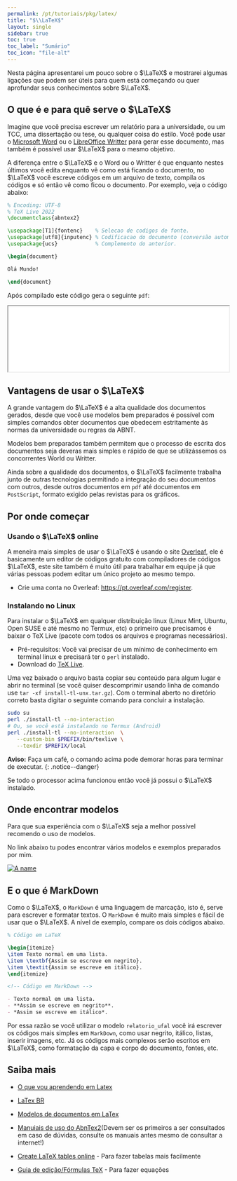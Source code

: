 ```yaml
---
permalink: /pt/tutoriais/pkg/latex/
title: "$\\LaTeX$"
layout: single
sidebar: true
toc: true
toc_label: "Sumário"
toc_icon: "file-alt"
---
```


Nesta página apresentarei um pouco sobre o $\LaTeX$ e mostrarei algumas ligações
que podem ser úteis para quem está começando ou quer aprofundar seus conhecimentos
sobre $\LaTeX$.

## O que é e para quê serve o $\LaTeX$

Imagine que você precisa escrever um relatório para a universidade,
ou um TCC, uma dissertação ou tese, ou qualquer coisa do estilo.
Você pode usar o
[Microsoft Word](https://www.microsoft.com/pt-br/microsoft-365/word) ou o
[LibreOffice Writter](https://pt.libreoffice.org/descobrir/writer/)
para gerar esse documento, mas também é possível usar $\LaTeX$ para o mesmo
objetivo.

A diferença entre o $\LaTeX$ e o Word ou o Writter é que enquanto nestes
últimos você edita enquanto vê como está ficando o documento,
no $\LaTeX$ você escreve códigos em um arquivo de texto,
compila os códigos e só então vê como ficou o documento.
Por exemplo, veja o código abaixo:

```latex
% Encoding: UTF-8
% TeX Live 2022
\documentclass{abntex2}

\usepackage[T1]{fontenc}    % Selecao de codigos de fonte.
\usepackage[utf8]{inputenc} % Codificacao do documento (conversão automática dos acentos).
\usepackage{ucs}            % Complemento do anterior.

\begin{document}

Olá Mundo!

\end{document}
```

Após compilado este código gera o seguinte `pdf`:

<iframe
   src="{{ site.url }}{{ site.baseurl }}/assets/documents/ola_mundo.pdf"
   width="100%"
   heigh="15em"
   type="application/pdf"
></iframe>

## Vantagens de usar o $\LaTeX$

A grande vantagem do $\LaTeX$ é a alta qualidade dos documentos gerados,
desde que você use modelos bem preparados é possível com simples comandos
obter documentos que obedecem estritamente às normas da universidade ou
regras da ABNT.

Modelos bem preparados também permitem que o processo de escrita dos documentos
seja deveras mais simples e rápido de que se utilizássemos os concorrentes
World ou Writter.

Ainda sobre a qualidade dos documentos, o $\LaTeX$ facilmente trabalha
junto de outras tecnologias permitindo a integração do seu
documentos com outros, desde outros documentos em `pdf` até documentos
em `PostScript`, formato exigido pelas revistas para os gráficos.

## Por onde começar

### Usando o $\LaTeX$ online

A meneira mais simples de usar o $\LaTeX$ é usando o site
[Overleaf](https://pt.overleaf.com/),
ele é basicamente um editor de códigos gratuito com compiladores de códigos
$\LaTeX$, este site também é muito útil para trabalhar em equipe já
que várias pessoas podem editar um único projeto ao mesmo tempo.

- Crie uma conta no Overleaf: <https://pt.overleaf.com/register>.

### Instalando no Linux

Para instalar o $\LaTeX$ em qualquer distribuição linux
(Linux Mint, Ubuntu, Open SUSE e até mesmo no Termux, etc)
o primeiro que precisamos é baixar o TeX Live (pacote com todos os arquivos e
programas necessários).

- Pré-requisitos: Você vai precisar de um mínimo de conhecimento em
terminal linux e precisará ter o `perl` instalado.
- Download do [TeX Live](https://mirror.ctan.org/systems/texlive/tlnet/install-tl-unx.tar.gz).

Uma vez baixado o arquivo basta copiar seu conteúdo para algum lugar e abrir
no terminal (se você quiser descomprimir usando linha de comando use
`tar -xf install-tl-unx.tar.gz`). Com o terminal aberto no diretório correto
basta digitar o seguinte comando para concluir a instalação.

```bash
sudo su
perl ./install-tl --no-interaction
# Ou, se você está instalando no Termux (Android)
perl ./install-tl --no-interaction  \
   --custom-bin $PREFIX/bin/texlive \
   --texdir $PREFIX/local
```

**Aviso:** Faça um café, o comando acima pode demorar horas
para terminar de executar.
{: .notice--danger}

Se todo o processor acima funcionou então você já possui o $\LaTeX$
instalado.

## Onde encontrar modelos

Para que sua experiência com o $\LaTeX$ seja a melhor possível recomendo
o uso de modelos.

No link abaixo tu podes encontrar vários modelos e exemplos preparados por mim.

[![A name](https://github-readme-stats.vercel.app/api/pin/?username=ismaeldamiao&locale=pt-pt&theme=onedark&repo=modelo-latex)](https://github.com/ismaeldamiao/modelo-latex)

## E o que é MarkDown

Como o $\LaTeX$, o `MarkDown` é uma linguagem de marcação,
isto é, serve para escrever e formatar textos.
O `MarkDown` é muito mais simples e fácil de usar que o $\LaTeX$.
A nível de exemplo, compare os dois códigos abaixo.

```latex
% Código em LaTeX

\begin{itemize}
\item Texto normal em uma lista.
\item \textbf{Assim se escreve em negrito}.
\item \textit{Assim se escreve em itálico}.
\end{itemize}
```


```markdown
<!-- Código em MarkDown -->

- Texto normal em uma lista.
- **Assim se escreve em negrito**.
- *Assim se escreve em itálico*.
```

Por essa razão se você utilizar o modelo `relatorio_ufal` você irá escrever
os códigos mais simples em `MarkDown`,
como usar negrito, itálico, listas, inserir imagens, etc.
Já os códigos mais complexos serão escritos em $\LaTeX$,
como formatação da capa e corpo do documento, fontes, etc.

## Saiba mais

* [O que vou aprendendo em Latex](https://aprendolatex.wordpress.com/)
* [LaTex BR](https://latexbr.blogspot.com/2010/04/introducao-ao-latex.html)
* [Modelos de documentos em LaTex](http://dl.bintray.com/laurocesar/generic/abntex2-modelos-1.9.7.zip)
* [Manuiais de uso do AbnTex2](http://dl.bintray.com/laurocesar/generic/abntex2-doc-1.9.7.zip)(Devem ser os primeiros a ser consultados em caso de dúvidas, consulte os manuais antes mesmo de consultar a internet!)


* [Create LaTeX tables online](https://tablesgenerator.com/) - Para fazer tabelas mais facilmente
* [Guia de edição/Fórmulas TeX](https://pt.wikipedia.org/wiki/Ajuda:Guia_de_edi%C3%A7%C3%A3o/F%C3%B3rmulas_TeX) - Para fazer equações



